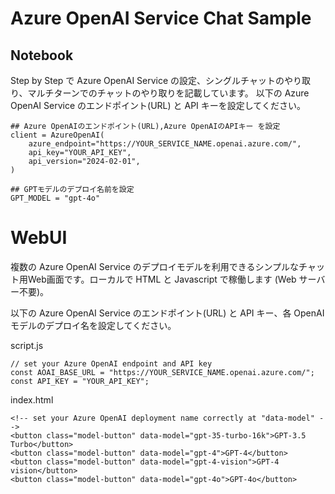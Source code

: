 # Azure OpenAI Service Chat Sample

## Notebook

Step by Step で Azure OpenAI Service の設定、シングルチャットのやり取り、マルチターンでのチャットのやり取りを記載しています。
以下の Azure OpenAI Service のエンドポイント(URL) と API キーを設定してください。

```
## Azure OpenAIのエンドポイント(URL),Azure OpenAIのAPIキー を設定
client = AzureOpenAI(
    azure_endpoint="https://YOUR_SERVICE_NAME.openai.azure.com/",
    api_key="YOUR_API_KEY",
    api_version="2024-02-01",
)
```

```
## GPTモデルのデプロイ名前を設定
GPT_MODEL = "gpt-4o"
```

# WebUI

複数の Azure OpenAI Service のデプロイモデルを利用できるシンプルなチャット用Web画面です。ローカルで HTML と Javascript で稼働します (Web サーバー不要)。

以下の Azure OpenAI Service のエンドポイント(URL) と API キー、各 OpenAI モデルのデプロイ名を設定してください。


script.js
```
// set your Azure OpenAI endpoint and API key
const AOAI_BASE_URL = "https://YOUR_SERVICE_NAME.openai.azure.com/";
const API_KEY = "YOUR_API_KEY";
```
index.html
```
<!-- set your Azure OpenAI deployment name correctly at "data-model" -->
<button class="model-button" data-model="gpt-35-turbo-16k">GPT-3.5 Turbo</button>  
<button class="model-button" data-model="gpt-4">GPT-4</button>  
<button class="model-button" data-model="gpt-4-vision">GPT-4 vision</button>  
<button class="model-button" data-model="gpt-4o">GPT-4o</button>
```  